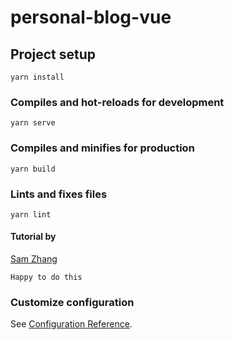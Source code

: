 # personal-blog-vue

## Project setup
```
yarn install
```

### Compiles and hot-reloads for development
```
yarn serve
```

### Compiles and minifies for production
```
yarn build
```

### Lints and fixes files
```
yarn lint
```

#### Tutorial by 
[Sam Zhang](https://dev.to/samzhangjy/creating-a-personal-blog-with-vue-js-part-1-getting-started-36nl)
```
Happy to do this
```




### Customize configuration
See [Configuration Reference](https://cli.vuejs.org/config/).
